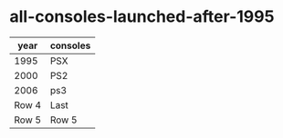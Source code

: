 # all-consoles-launched-after-1995

| year     | consoles | 
|----------|----------|
| 1995     | PSX      | 
| 2000     | PS2      |
| 2006    | ps3     |
| Row 4    | Last     |
| Row 5    | Row 5    |
